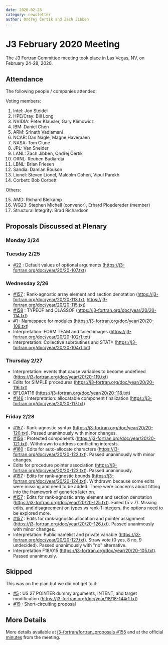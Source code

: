 ```yaml
---
date: 2020-02-28
category: newsletter
author: Ondřej Čertík and Zach Jibben
...
```


# J3 February 2020 Meeting

The J3 Fortran Committee meeting took place in Las Vegas, NV, on February 24-28, 2020.

## Attendance

The following people / companies attended:

Voting members:

1. Intel: Jon Steidel
2. HPE/Cray: Bill Long
3. NVIDIA: Peter Klausler, Gary Klimowicz
4. IBM: Daniel Chen
5. ARM: Srinath Vadlamani
6. NCAR: Dan Nagle, Magne Haveraaen
7. NASA: Tom Clune
8. JPL: Van Sneider
9. LANL: Zach Jibben, Ondřej Čertík
10. ORNL: Reuben Budiardja
11. LBNL: Brian Friesen
12. Sandia: Damian Rouson
13. Lionel: Steven Lionel, Malcolm Cohen, Vipul Parekh
14. Corbett: Bob Corbett

Others:

15. AMD: Richard Bleikamp
16. WG23: Stephen Michell (convenor), Erhard Ploedereder (member)
17. Structural Integrity: Brad Richardson

## Proposals Discussed at Plenary

### Monday 2/24

### Tuesday 2/25

- [#22] : Default values of optional arguments (<https://j3-fortran.org/doc/year/20/20-107.txt>)

### Wednesday 2/26

- [#157] : Rank-agnostic array element and section denotation (<https://j3-fortran.org/doc/year/20/20-113.txt>, <https://j3-fortran.org/doc/year/20/20-115.txt>)
- [#158] : TYPEOF and CLASSOF (<https://j3-fortran.org/doc/year/20/20-114.txt>)
- [#1] : Namespace for modules (<https://j3-fortran.org/doc/year/20/20-108.txt>)
- Interpretation: FORM TEAM and failed images (<https://j3-fortran.org/doc/year/20/20-102r1.txt>)
- Interpretation: Collective subroutines and STAT= (<https://j3-fortran.org/doc/year/20/20-104r1.txt>)

### Thursday 2/27

- Interpretation: events that cause variables to become undefined (<https://j3-fortran.org/doc/year/20/20-119.txt>)
- Edits for SIMPLE procedures (<https://j3-fortran.org/doc/year/20/20-116.txt>)
- BFLOAT16 (<https://j3-fortran.org/doc/year/20/20-118.txt>)
- [#146] : Interpretation: allocatable component finalization (<https://j3-fortran.org/doc/year/20/20-117.txt>)

### Friday 2/28

- [#157] : Rank-agnostic syntax (<https://j3-fortran.org/doc/year/20/20-120.txt>). Passed unanimously with minor changes.
- [#156] : Protected components (<https://j3-fortran.org/doc/year/20/20-121.txt>). Withdrawn to address conflicting interests.
- [#160] : Edits for auto-allocate characters (<https://j3-fortran.org/doc/year/20/20-122.txt>). Passed unanimously with minor changes.
- Edits for procedure pointer association (<https://j3-fortran.org/doc/year/20/20-123.txt>). Passed unanimously.
- [#157] : Edits for rank-agnostic bounds (<https://j3-fortran.org/doc/year/20/20-124.txt>). Withdrawn because some edits were missing and need to be added. There were concerns about fitting into the framework of generics later on.
- [#157] : Edits for rank-agnostic array element and section denotation (<https://j3-fortran.org/doc/year/20/20-125.txt>). Failed (5 v 7). Missing edits, and disagreement on types vs rank-1 integers, the options need to be explored more.
- [#157] : Edits for rank-agnostic allocation and pointer assignment (<https://j3-fortran.org/doc/year/20/20-126.txt>). Passed unanimously with minor changes.
- Interpretation: Public namelist and private variable (<https://j3-fortran.org/doc/year/20/20-127.txt>). Straw vote (0 yes, 8 no, 9 undecided). Passed unanimously with "no" alternative.
- Interpretation F18/015 (<https://j3-fortran.org/doc/year/20/20-105.txt>). Passed unanimously.

## Skipped

This was on the plan but we did not get to it:

- [#5] : US 27 POINTER dummy arguments, INTENT, and target modification (<https://j3-fortran.org/doc/year/18/18-144r1.txt>)
- [#19] : Short-circuiting proposal

## More Details

More details available at
[j3-fortran/fortran_proposals #155](https://github.com/j3-fortran/fortran_proposals/issues/155) and at the official [minutes](https://j3-fortran.org/doc/year/20/minutes221.txt) from the meeting.

[#1]: https://github.com/j3-fortran/fortran_proposals/issues/1
[#5]: https://github.com/j3-fortran/fortran_proposals/issues/5
[#19]: https://github.com/j3-fortran/fortran_proposals/issues/19
[#22]: https://github.com/j3-fortran/fortran_proposals/issues/22
[#146]: https://github.com/j3-fortran/fortran_proposals/issues/146
[#156]: https://github.com/j3-fortran/fortran_proposals/issues/156
[#157]: https://github.com/j3-fortran/fortran_proposals/issues/157
[#158]: https://github.com/j3-fortran/fortran_proposals/issues/158
[#160]: https://github.com/j3-fortran/fortran_proposals/issues/160
